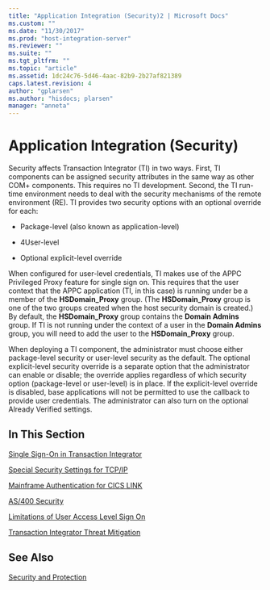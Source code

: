 ```yaml
---
title: "Application Integration (Security)2 | Microsoft Docs"
ms.custom: ""
ms.date: "11/30/2017"
ms.prod: "host-integration-server"
ms.reviewer: ""
ms.suite: ""
ms.tgt_pltfrm: ""
ms.topic: "article"
ms.assetid: 1dc24c76-5d46-4aac-82b9-2b27af821389
caps.latest.revision: 4
author: "gplarsen"
ms.author: "hisdocs; plarsen"
manager: "anneta"
---
```

# Application Integration (Security)
Security affects Transaction Integrator (TI) in two ways. First, TI components can be assigned security attributes in the same way as other COM+ components. This requires no TI development. Second, the TI run-time environment needs to deal with the security mechanisms of the remote environment (RE). TI provides two security options with an optional override for each:  
  
-   Package-level (also known as application-level)  
  
-   4User-level  
  
-   Optional explicit-level override  
  
 When configured for user-level credentials, TI makes use of the APPC Privileged Proxy feature for single sign on. This requires that the user context that the APPC application (TI, in this case) is running under be a member of the **HSDomain_Proxy** group. (The **HSDomain_Proxy** group is one of the two groups created when the host security domain is created.) By default, the **HSDomain_Proxy** group contains the **Domain Admins** group. If TI is not running under the context of a user in the **Domain Admins** group, you will need to add the user to the **HSDomain_Proxy** group.  
  
 When deploying a TI component, the administrator must choose either package-level security or user-level security as the default. The optional explicit-level security override is a separate option that the administrator can enable or disable; the override applies regardless of which security option (package-level or user-level) is in place. If the explicit-level override is disabled, base applications will not be permitted to use the callback to provide user credentials. The administrator can also turn on the optional Already Verified settings.  
  
## In This Section  
 [Single Sign-On in Transaction Integrator](../core/single-sign-on-in-transaction-integrator2.md)  
  
 [Special Security Settings for TCP/IP](../core/special-security-settings-for-tcp-ip1.md)  
  
 [Mainframe Authentication for CICS LINK](../core/mainframe-authentication-for-cics-link1.md)  
  
 [AS/400 Security](../core/as-400-security1.md)  
  
 [Limitations of User Access Level Sign On](../core/limitations-of-user-access-level-sign-on1.md)  
  
 [Transaction Integrator Threat Mitigation](../core/transaction-integrator-threat-mitigation2.md)  
  
## See Also  
 [Security and Protection](../core/security-and-protection1.md)